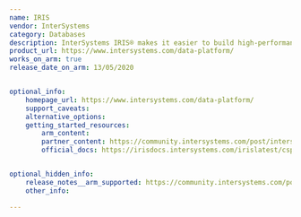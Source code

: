 ```yaml
---
name: IRIS
vendor: InterSystems
category: Databases
description: InterSystems IRIS® makes it easier to build high-performance, machine learning-enabled applications that connect data and application silos.
product_url: https://www.intersystems.com/data-platform/
works_on_arm: true
release_date_on_arm: 13/05/2020


optional_info:
    homepage_url: https://www.intersystems.com/data-platform/
    support_caveats:
    alternative_options:
    getting_started_resources:
        arm_content: 
        partner_content: https://community.intersystems.com/post/intersystems-iris-now-available-aws-graviton2-based-amazon-ec2-instances
        official_docs: https://irisdocs.intersystems.com/irislatest/csp/docbook/DocBook.UI.Page.cls?KEY=ISP_technologies


optional_hidden_info:
    release_notes__arm_supported: https://community.intersystems.com/post/intersystems-iris-now-available-aws-graviton2-based-amazon-ec2-instances
    other_info: 

---
```

